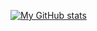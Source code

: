 [![My GitHub stats](https://github-readme-stats.vercel.app/api?username=kuriakinzeng&count_private=true&show_icons=true)](https://github.com/anuraghazra/github-readme-stats)
